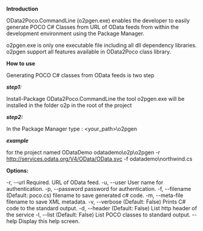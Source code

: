 **Introduction**

OData2Poco.CommandLine (o2pgen.exe) enables the developer to easily generate POCO C# Classes from URL of OData feeds from within the development environment using the Package Manager.

o2pgen.exe is only one executable file including all dll dependency libraries.
o2pgen support all features available in OData2Poco class library.

**How to use**

Generating POCO C# classes from OData feeds is two step

***step1:***

Install-Package OData2Poco.CommandLine
the tool o2pgen.exe will be installed in the folder o2p in the root of the project

***step2:***

In the Package Manager type :
<your_path>\o2pgen <options>

***example***

for the project named ODataDemo
odatademo\o2p\o2pgen -r http://services.odata.org/V4/OData/OData.svc -f odatademo\northwind.cs

**Options:**

-r, --url Required. URL of OData feed.
-u, --user User name for authentication.
-p, --password password for authentication.
-f, --filename (Default: poco.cs) filename to save generated c# code.
-m, --meta-file  filename to save XML metadata.
-v, --verbose (Default: False) Prints C# code to the standard output.
-d, --header (Default: False) List http header of the service
-l, --list (Default: False) List POCO classes to standard output.
--help Display this help screen.


